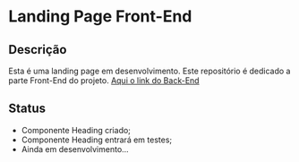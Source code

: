 # Landing Page Front-End

## Descrição
Esta é uma landing page em desenvolvimento. Este repositório é dedicado a parte Front-End do projeto.
[Aqui o link do Back-End](https://github.com/WillamesBarbosa/strapi-backend-landing-page)

## Status
* Componente Heading criado;
* Componente Heading entrará em testes;
* Ainda em desenvolvimento...
